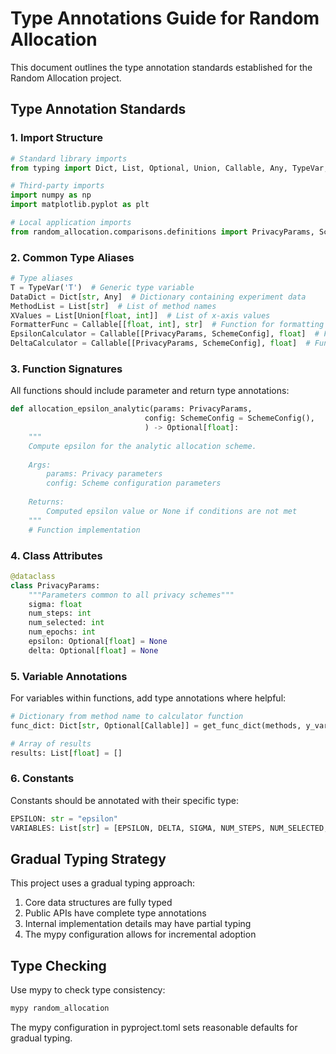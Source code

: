 # Type Annotations Guide for Random Allocation

This document outlines the type annotation standards established for the Random Allocation project.

## Type Annotation Standards

### 1. Import Structure

```python
# Standard library imports
from typing import Dict, List, Optional, Union, Callable, Any, TypeVar, cast

# Third-party imports
import numpy as np
import matplotlib.pyplot as plt

# Local application imports
from random_allocation.comparisons.definitions import PrivacyParams, SchemeConfig
```

### 2. Common Type Aliases

```python
# Type aliases
T = TypeVar('T')  # Generic type variable
DataDict = Dict[str, Any]  # Dictionary containing experiment data
MethodList = List[str]  # List of method names
XValues = List[Union[float, int]]  # List of x-axis values
FormatterFunc = Callable[[float, int], str]  # Function for formatting axis values
EpsilonCalculator = Callable[[PrivacyParams, SchemeConfig], float]  # Function for calculating epsilon
DeltaCalculator = Callable[[PrivacyParams, SchemeConfig], float]  # Function for calculating delta
```

### 3. Function Signatures

All functions should include parameter and return type annotations:

```python
def allocation_epsilon_analytic(params: PrivacyParams,
                              config: SchemeConfig = SchemeConfig(),
                              ) -> Optional[float]:
    """
    Compute epsilon for the analytic allocation scheme.
    
    Args:
        params: Privacy parameters
        config: Scheme configuration parameters
    
    Returns:
        Computed epsilon value or None if conditions are not met
    """
    # Function implementation
```

### 4. Class Attributes

```python
@dataclass
class PrivacyParams:
    """Parameters common to all privacy schemes"""
    sigma: float
    num_steps: int
    num_selected: int
    num_epochs: int
    epsilon: Optional[float] = None
    delta: Optional[float] = None
```

### 5. Variable Annotations

For variables within functions, add type annotations where helpful:

```python
# Dictionary from method name to calculator function
func_dict: Dict[str, Optional[Callable]] = get_func_dict(methods, y_var)

# Array of results
results: List[float] = []
```

### 6. Constants

Constants should be annotated with their specific type:

```python
EPSILON: str = "epsilon"
VARIABLES: List[str] = [EPSILON, DELTA, SIGMA, NUM_STEPS, NUM_SELECTED, NUM_EPOCHS]
```

## Gradual Typing Strategy

This project uses a gradual typing approach:

1. Core data structures are fully typed
2. Public APIs have complete type annotations
3. Internal implementation details may have partial typing
4. The mypy configuration allows for incremental adoption

## Type Checking

Use mypy to check type consistency:

```bash
mypy random_allocation
```

The mypy configuration in pyproject.toml sets reasonable defaults for gradual typing.
